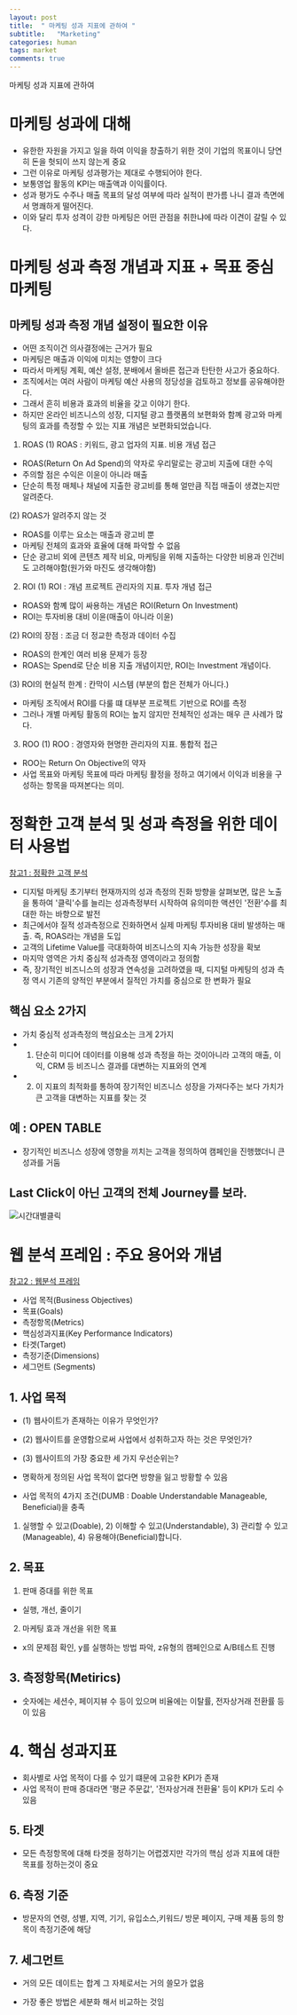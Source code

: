 ```yaml
---
layout: post
title:  " 마케팅 성과 지표에 관하여 "
subtitle:   "Marketing"
categories: human
tags: market
comments: true
---
```



마케팅 성과 지표에 관하여


# 마케팅 성과에 대해

- 유한한 자원을 가지고 일을 하여 이익을 창출하기 위한 것이 기업의 목표이니 당연히 돈을 헛되이 쓰지 않는게 중요
- 그런 이유로 마케팅 성과평가는 제대로 수행되어야 한다.
- 보통영업 활동의 KPI는 매출액과 이익률이다.
- 성과 평가도 수주나 매출 목표의 달성 여부에 따라 실적이 판가름 나니 결과 측면에서 명쾌하게 떨어진다.
- 이와 달리 투자 성격이 강한 마케팅은 어떤 관점을 취한냐에 따라 이견이 갈릴 수 있다.


# 마케팅 성과 측정 개념과 지표 + 목표 중심 마케팅

## 마케팅 성과 측정 개념 설정이 필요한 이유
- 어떤 조직이건 의사결정에는 근거가 필요
- 마케팅은 매출과 이익에 미치는 영향이 크다
- 따라서 마케팅 계획, 예산 설정, 분배에서 올바른 접근과 탄탄한 사고가 중요하다.
- 조직에서는 여러 사람이 마케팅 예산 사용의 정당성을 검토하고 정보를 공유해야한다.
- 그래서 흔히 비용과 효과의 비율을 갖고 이야기 한다.
- 하지만 온라인 비즈니스의 성장, 디지털 광고 플랫폼의 보편화와 함꼐 광고와 마케팅의 효과를 측정할 수 있는 지표 개념은 보편화되었습니다.


1. ROAS
(1) ROAS : 키워드, 광고 업자의 지표. 비용 개념 접근
- ROAS(Return On Ad Spend)의 약자로 우리말로는 광고비 지출에 대한 수익
- 주의할 점은 수익은 이윤이 아니라 매출
- 단순히 특정 매체나 채널에 지출한 광고비를 통해 얼만큼 직접 매출이 생겼는지만 알려준다.

(2) ROAS가 알려주지 않는 것
- ROAS를 이루는 요소는 매출과 광고비 뿐
- 마케팅 전체의 효과와 효율에 대해 파악할 수 없음
- 단순 광고비 외에 콘텐츠 제작 비요, 마케팅을 위해 지출하는 다양한 비용과 인건비도 고려해야함(원가와 마진도 생각해야함)


2. ROI
(1) ROI : 개념 프로젝트 관리자의 지표. 투자 개념 접근
- ROAS와 함꼐 많이 싸용하는 개념은 ROI(Return On Investment)
- ROI는 투자비용 대비 이윤(매출이 아니라 이윤)

(2) ROI의 장점 : 조금 더 정교한 측정과 데이터 수집
- ROAS의 한계인 여러 비용 문제가 등장
- ROAS는 Spend로 단순 비용 지출 개념이지만, ROI는 Investment 개념이다.

(3) ROI의 현실적 한계 : 칸막이 시스템 (부분의 합은 전체가 아니다.)
- 마케팅 조직에서 ROI를 다룰 떄 대부분 프로젝트 기반으로 ROI를 측정
- 그러나 개별 마케팅 활동의 ROI는 높지 않지만 전체적인 성과는 매우 큰 사례가 많다.


3. ROO
(1) ROO : 경영자와 현명한 관리자의 지표. 통합적 접근
- ROO는 Return On Objective의 약자
- 사업 목표와 마케팅 목표에 따라 마케팅 활정을 정하고 여기에서 이익과 비용을 구성하는 항목을 따져본다는 의미.


# 정확한 고객 분석 및 성과 측정을 위한 데이터 사용법

[참고1 : 정확한 고객 분석](https://www.thinkwithgoogle.com/intl/ko-kr/marketing-resources/data-and-measurement/data-based-measurement/)

- 디지털 마케팅 초기부터 현재까지의 성과 측정의 진화 방향을 살펴보면, 많은 노출을 통하여 '클릭'수를 늘리는 성과측정부터 시작하여 유의미한 액션인 '전환'수를 최대한 하는 바향으로 발전
- 최근에서야 질적 성과측정으로 진화하면서 실제 마케팅 투자비용 대비 발생하는 매출. 즉, ROAS라는 개념을 도입
- 고객의 Lifetime Value를 극대화하여 비즈니스의 지속 가능한 성장을 확보
- 마지막 영역은 가치 중심적 성과측정 영역이라고 정의함
- 즉, 장기적인 비즈니스의 성장과 연속성을 고려하였을 때, 디지털 마케팅의 성과 측정 역시 기존의 양적인 부분에서 질적인 가치를 중심으로 한 변화가 필요

## 핵심 요소 2가지
- 가치 중심적 성과측정의 핵심요소는 크게 2가지
- 1. 단순히 미디어 데이터를 이용해 성과 측정을 하는 것이아니라 고객의 매출, 이익, CRM 등 비즈니스 결과를 대변하는 지표와의 연계
- 2. 이 지표의 최적화를 통하여 장기적인 비즈니스 성장을 가져다주는 보다 가치가 큰 고객을 대변하는 지표를 찾는 것

## 예 : OPEN TABLE
- 장기적인 비즈니스 성장에 영향을 끼치는 고객을 정의하여 캠페인을 진행했더니 큰 성과를 거둠

## Last Click이 아닌 고객의 전체 Journey를 보라.

![시간대별클릭](https://www.thinkwithgoogle.com/_qs/images/yY6fCAc7CJJVMuQxnz9RTUJpxc0=/23634/width-1000/image4.png)




# 웹 분석 프레임 : 주요 용어와 개념

[참고2 : 웹분석 프레임](http://analyticsmarketing.co.kr/digital-analytics/google-analytics/1431/)

- 사업 목적(Business Objectives)
- 목표(Goals)
- 측정항목(Metrics)
- 핵심성과지표(Key Performance Indicators)
- 타겟(Target)
- 측정기준(Dimensions)
- 세그먼트 (Segments)

## 1. 사업 목적

- (1) 웹사이트가 존재하는 이유가 무엇인가?
- (2) 웹사이트를 운영함으로써 사업에서 성취하고자 하는 것은 무엇인가?
- (3) 웹사이트의 가장 중요한 세 가지 우선순위는?

- 명확하게 정의된 사업 목적이 없다면 방향을 잃고 방황할 수 있음
- 사업 목적의 4가지 조건(DUMB : Doable Understandable Manageable, Beneficial)을 충족
1) 실행할 수 있고(Doable), 2) 이해할 수 있고(Understandable), 3) 관리할 수 있고(Manageable), 4) 유용해야(Beneficial)합니다.

## 2. 목표

1) 판매 증대를 위한 목표
- 실행, 개선, 줄이기
2) 마케팅 효과 개선을 위한 목표
- x의 문제점 확인, y를 실행하는 방법 파악, z유형의 캠페인으로 A/B테스트 진행

## 3. 측정항목(Metirics)

- 숫자에는 세션수, 페이지뷰 수 등이 있으며 비율에는 이탈률, 전자상거래 전환률 등이 있음

# 4. 핵심 성과지표

- 회사별로 사업 목적이 다를 수 있기 떄문에 고유한 KPI가 존재
- 사업 목적이 판매 증대라면 '평균 주문값', '전자상거래 전환율' 등이 KPI가 도리 수 있음

## 5. 타겟

- 모든 측정항목에 대해 타겟을 정하기는 어렵겠지만 각가의 핵심 성과 지표에 대한 목표를 정하는것이 중요

## 6. 측정 기준

- 방문자의 연령, 성별, 지역, 기기, 유입소스,키워드/ 방문 페이지, 구매 제품 등의 항목이 측정기준에 해당

## 7. 세그먼트

- 거의 모든 데이트는 합계 그 자체로서는 거의 쓸모가 없음

- 가장 좋은 방법은 세분화 해서 비교하는 것임

